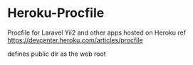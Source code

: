 # Heroku-Procfile
Procfile for Laravel Yii2 and other apps hosted on Heroku ref https://devcenter.heroku.com/articles/procfile

defines public dir as the web root
